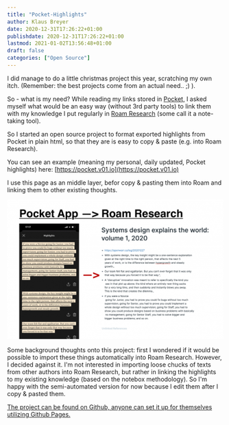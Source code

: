 ```yaml
---
title: "Pocket-Highlights"
author: Klaus Breyer
date: 2020-12-31T17:26:22+01:00
publishdate: 2020-12-31T17:26:22+01:00
lastmod: 2021-01-02T13:56:48+01:00
draft: false
categories: ["Open Source"]
---
```


I did manage to do a little christmas project this year, scratching my own itch. (Remember: the best projects come from an actual need.. ;) ).

So - what is my need? While reading my links stored in [Pocket,](https://getpocket.com/) I asked myself what would be an easy way (without 3rd party tools) to link them with my knowledge I put regularly in [Roam Research](https://roamresearch.com/) (some call it a note-taking tool).

So I started an open source project to format exported highlights from Pocket in plain html, so that they are is easy to copy & paste (e.g. into Roam Research).

You can see an example (meaning my personal, daily updated, Pocket highlights) here: [https://pocket.v01.io](https://pocket.v01.io)

I use this page as an middle layer, befor copy & pasting them into Roam and linking them to other existing thoughts.

![](2020-12-31-v01-pocket-highlights-1024x661.png)

Some background thoughts onto this project: first I wondered if it would be possible to import these things automatically into Roam Research. However, I decided against it. I'm not interested in importing loose chucks of texts from other authors into Roam Research, but rather in linking the highlights to my existing knowledge (based on the notebox methodology). So I'm happy with the semi-automated version for now because I edit them after I copy & pasted them.

[The project can be found on Github, anyone can set it up for themselves utilizing Github Pages.](https://github.com/klausbreyer/pocket-highlights)
